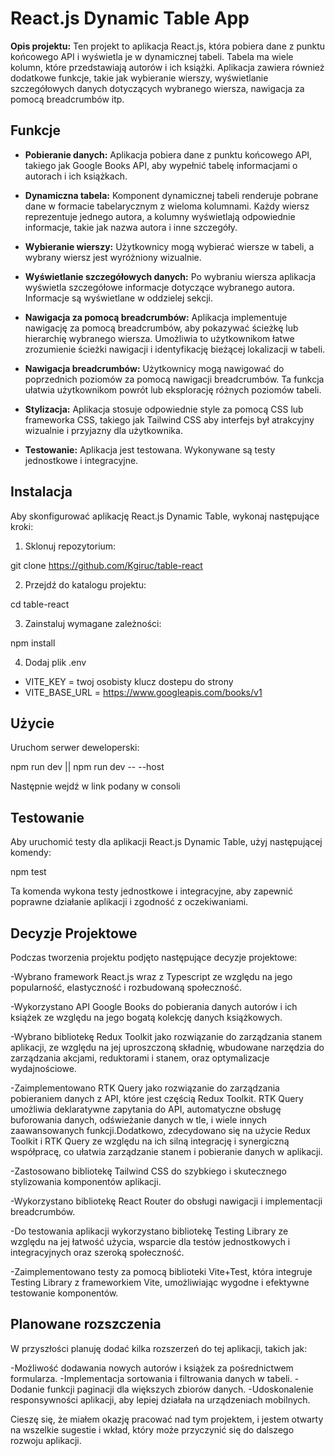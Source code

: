 # React.js Dynamic Table App

**Opis projektu:** Ten projekt to aplikacja React.js, która pobiera dane z punktu końcowego API i wyświetla je w dynamicznej tabeli. Tabela ma wiele kolumn, które przedstawiają autorów i ich książki. Aplikacja zawiera również dodatkowe funkcje, takie jak wybieranie wierszy, wyświetlanie szczegółowych danych dotyczących wybranego wiersza, nawigacja za pomocą breadcrumbów itp.

## Funkcje

- **Pobieranie danych:** Aplikacja pobiera dane z punktu końcowego API, takiego jak Google Books API, aby wypełnić tabelę informacjami o autorach i ich książkach.

- **Dynamiczna tabela:** Komponent dynamicznej tabeli renderuje pobrane dane w formacie tabelarycznym z wieloma kolumnami. Każdy wiersz reprezentuje jednego autora, a kolumny wyświetlają odpowiednie informacje, takie jak nazwa autora i inne szczegóły.

- **Wybieranie wierszy:** Użytkownicy mogą wybierać wiersze w tabeli, a wybrany wiersz jest wyróżniony wizualnie.

- **Wyświetlanie szczegółowych danych:** Po wybraniu wiersza aplikacja wyświetla szczegółowe informacje dotyczące wybranego autora. Informacje są wyświetlane w oddzielej sekcji.

- **Nawigacja za pomocą breadcrumbów:** Aplikacja implementuje nawigację za pomocą breadcrumbów, aby pokazywać ścieżkę lub hierarchię wybranego wiersza. Umożliwia to użytkownikom łatwe zrozumienie ścieżki nawigacji i identyfikację bieżącej lokalizacji w tabeli.

- **Nawigacja breadcrumbów:** Użytkownicy mogą nawigować do poprzednich poziomów za pomocą nawigacji breadcrumbów. Ta funkcja ułatwia użytkownikom powrót lub eksplorację różnych poziomów tabeli.

- **Stylizacja:** Aplikacja stosuje odpowiednie style za pomocą CSS lub frameworka CSS, takiego jak Tailwind CSS aby interfejs był atrakcyjny wizualnie i przyjazny dla użytkownika.

- **Testowanie:** Aplikacja jest testowana. Wykonywane są testy jednostkowe i integracyjne.

## Instalacja

Aby skonfigurować aplikację React.js Dynamic Table, wykonaj następujące kroki:

1. Sklonuj repozytorium:

git clone https://github.com/Kgiruc/table-react

2. Przejdź do katalogu projektu:

cd table-react

3. Zainstaluj wymagane zależności:

npm install

4. Dodaj plik .env 

- VITE_KEY = twoj osobisty klucz dostepu do strony
- VITE_BASE_URL = https://www.googleapis.com/books/v1

## Użycie

Uruchom serwer deweloperski:

npm run dev || npm run dev -- --host

Następnie wejdź w link podany w consoli

## Testowanie

Aby uruchomić testy dla aplikacji React.js Dynamic Table, użyj następującej komendy:

npm test

Ta komenda wykona testy jednostkowe i integracyjne, aby zapewnić poprawne działanie aplikacji i zgodność z oczekiwaniami.

## Decyzje Projektowe 

Podczas tworzenia projektu podjęto następujące decyzje projektowe:

-Wybrano framework React.js wraz z Typescript ze względu na jego popularność, elastyczność i rozbudowaną społeczność.

-Wykorzystano API Google Books do pobierania danych autorów i ich książek ze względu na jego bogatą kolekcję danych książkowych.

-Wybrano bibliotekę Redux Toolkit jako rozwiązanie do zarządzania stanem aplikacji, ze względu na jej uproszczoną składnię, wbudowane narzędzia do zarządzania akcjami, reduktorami i stanem, oraz optymalizacje wydajnościowe.

-Zaimplementowano RTK Query jako rozwiązanie do zarządzania pobieraniem danych z API, które jest częścią Redux Toolkit. RTK Query umożliwia deklaratywne zapytania do API, automatyczne obsługę buforowania danych, odświeżanie danych w tle, i wiele innych zaawansowanych funkcji.Dodatkowo, zdecydowano się na użycie Redux Toolkit i RTK Query ze względu na ich silną integrację i synergiczną współpracę, co ułatwia zarządzanie stanem i pobieranie danych w aplikacji.

-Zastosowano bibliotekę Tailwind CSS do szybkiego i skutecznego stylizowania komponentów aplikacji.

-Wykorzystano bibliotekę React Router do obsługi nawigacji i implementacji breadcrumbów.

-Do testowania aplikacji wykorzystano bibliotekę Testing Library ze względu na jej łatwość użycia, wsparcie dla testów jednostkowych i integracyjnych oraz szeroką społeczność.

-Zaimplementowano testy za pomocą biblioteki Vite+Test, która integruje Testing Library z frameworkiem Vite, umożliwiając wygodne i efektywne testowanie komponentów.

## Planowane rozszczenia

W przyszłości planuję dodać kilka rozszerzeń do tej aplikacji, takich jak:

-Możliwość dodawania nowych autorów i książek za pośrednictwem formularza.
-Implementacja sortowania i filtrowania danych w tabeli.
-Dodanie funkcji paginacji dla większych zbiorów danych.
-Udoskonalenie responsywności aplikacji, aby lepiej działała na urządzeniach mobilnych.

Cieszę się, że miałem okazję pracować nad tym projektem, i jestem otwarty na wszelkie sugestie i wkład, który może przyczynić się do dalszego rozwoju aplikacji.
